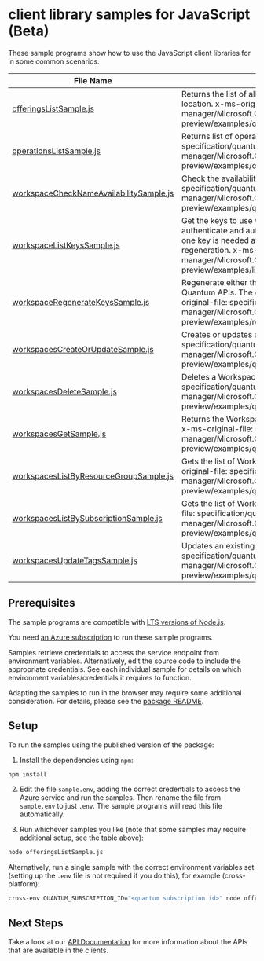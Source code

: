 # client library samples for JavaScript (Beta)

These sample programs show how to use the JavaScript client libraries for in some common scenarios.

| **File Name**                                                                   | **Description**                                                                                                                                                                                                                                                                                                                              |
| ------------------------------------------------------------------------------- | -------------------------------------------------------------------------------------------------------------------------------------------------------------------------------------------------------------------------------------------------------------------------------------------------------------------------------------------- |
| [offeringsListSample.js][offeringslistsample]                                   | Returns the list of all provider offerings available for the given location. x-ms-original-file: specification/quantum/resource-manager/Microsoft.Quantum/preview/2023-11-13-preview/examples/offeringsList.json                                                                                                                             |
| [operationsListSample.js][operationslistsample]                                 | Returns list of operations. x-ms-original-file: specification/quantum/resource-manager/Microsoft.Quantum/preview/2023-11-13-preview/examples/operations.json                                                                                                                                                                                 |
| [workspaceCheckNameAvailabilitySample.js][workspacechecknameavailabilitysample] | Check the availability of the resource name. x-ms-original-file: specification/quantum/resource-manager/Microsoft.Quantum/preview/2023-11-13-preview/examples/quantumWorkspacesCheckNameAvailability.json                                                                                                                                    |
| [workspaceListKeysSample.js][workspacelistkeyssample]                           | Get the keys to use with the Quantum APIs. A key is used to authenticate and authorize access to the Quantum REST APIs. Only one key is needed at a time; two are given to provide seamless key regeneration. x-ms-original-file: specification/quantum/resource-manager/Microsoft.Quantum/preview/2023-11-13-preview/examples/listKeys.json |
| [workspaceRegenerateKeysSample.js][workspaceregeneratekeyssample]               | Regenerate either the primary or secondary key for use with the Quantum APIs. The old key will stop working immediately. x-ms-original-file: specification/quantum/resource-manager/Microsoft.Quantum/preview/2023-11-13-preview/examples/regenerateKey.json                                                                                 |
| [workspacesCreateOrUpdateSample.js][workspacescreateorupdatesample]             | Creates or updates a workspace resource. x-ms-original-file: specification/quantum/resource-manager/Microsoft.Quantum/preview/2023-11-13-preview/examples/quantumWorkspacesPut.json                                                                                                                                                          |
| [workspacesDeleteSample.js][workspacesdeletesample]                             | Deletes a Workspace resource. x-ms-original-file: specification/quantum/resource-manager/Microsoft.Quantum/preview/2023-11-13-preview/examples/quantumWorkspacesDelete.json                                                                                                                                                                  |
| [workspacesGetSample.js][workspacesgetsample]                                   | Returns the Workspace resource associated with the given name. x-ms-original-file: specification/quantum/resource-manager/Microsoft.Quantum/preview/2023-11-13-preview/examples/quantumWorkspacesGet.json                                                                                                                                    |
| [workspacesListByResourceGroupSample.js][workspaceslistbyresourcegroupsample]   | Gets the list of Workspaces within a resource group. x-ms-original-file: specification/quantum/resource-manager/Microsoft.Quantum/preview/2023-11-13-preview/examples/quantumWorkspacesListResourceGroup.json                                                                                                                                |
| [workspacesListBySubscriptionSample.js][workspaceslistbysubscriptionsample]     | Gets the list of Workspaces within a Subscription. x-ms-original-file: specification/quantum/resource-manager/Microsoft.Quantum/preview/2023-11-13-preview/examples/quantumWorkspacesListSubscription.json                                                                                                                                   |
| [workspacesUpdateTagsSample.js][workspacesupdatetagssample]                     | Updates an existing workspace's tags. x-ms-original-file: specification/quantum/resource-manager/Microsoft.Quantum/preview/2023-11-13-preview/examples/quantumWorkspacesPatch.json                                                                                                                                                           |

## Prerequisites

The sample programs are compatible with [LTS versions of Node.js](https://github.com/nodejs/release#release-schedule).

You need [an Azure subscription][freesub] to run these sample programs.

Samples retrieve credentials to access the service endpoint from environment variables. Alternatively, edit the source code to include the appropriate credentials. See each individual sample for details on which environment variables/credentials it requires to function.

Adapting the samples to run in the browser may require some additional consideration. For details, please see the [package README][package].

## Setup

To run the samples using the published version of the package:

1. Install the dependencies using `npm`:

```bash
npm install
```

2. Edit the file `sample.env`, adding the correct credentials to access the Azure service and run the samples. Then rename the file from `sample.env` to just `.env`. The sample programs will read this file automatically.

3. Run whichever samples you like (note that some samples may require additional setup, see the table above):

```bash
node offeringsListSample.js
```

Alternatively, run a single sample with the correct environment variables set (setting up the `.env` file is not required if you do this), for example (cross-platform):

```bash
cross-env QUANTUM_SUBSCRIPTION_ID="<quantum subscription id>" node offeringsListSample.js
```

## Next Steps

Take a look at our [API Documentation][apiref] for more information about the APIs that are available in the clients.

[offeringslistsample]: https://github.com/Azure/azure-sdk-for-js/blob/main/sdk/quantum/arm-quantum/samples/v1-beta/javascript/offeringsListSample.js
[operationslistsample]: https://github.com/Azure/azure-sdk-for-js/blob/main/sdk/quantum/arm-quantum/samples/v1-beta/javascript/operationsListSample.js
[workspacechecknameavailabilitysample]: https://github.com/Azure/azure-sdk-for-js/blob/main/sdk/quantum/arm-quantum/samples/v1-beta/javascript/workspaceCheckNameAvailabilitySample.js
[workspacelistkeyssample]: https://github.com/Azure/azure-sdk-for-js/blob/main/sdk/quantum/arm-quantum/samples/v1-beta/javascript/workspaceListKeysSample.js
[workspaceregeneratekeyssample]: https://github.com/Azure/azure-sdk-for-js/blob/main/sdk/quantum/arm-quantum/samples/v1-beta/javascript/workspaceRegenerateKeysSample.js
[workspacescreateorupdatesample]: https://github.com/Azure/azure-sdk-for-js/blob/main/sdk/quantum/arm-quantum/samples/v1-beta/javascript/workspacesCreateOrUpdateSample.js
[workspacesdeletesample]: https://github.com/Azure/azure-sdk-for-js/blob/main/sdk/quantum/arm-quantum/samples/v1-beta/javascript/workspacesDeleteSample.js
[workspacesgetsample]: https://github.com/Azure/azure-sdk-for-js/blob/main/sdk/quantum/arm-quantum/samples/v1-beta/javascript/workspacesGetSample.js
[workspaceslistbyresourcegroupsample]: https://github.com/Azure/azure-sdk-for-js/blob/main/sdk/quantum/arm-quantum/samples/v1-beta/javascript/workspacesListByResourceGroupSample.js
[workspaceslistbysubscriptionsample]: https://github.com/Azure/azure-sdk-for-js/blob/main/sdk/quantum/arm-quantum/samples/v1-beta/javascript/workspacesListBySubscriptionSample.js
[workspacesupdatetagssample]: https://github.com/Azure/azure-sdk-for-js/blob/main/sdk/quantum/arm-quantum/samples/v1-beta/javascript/workspacesUpdateTagsSample.js
[apiref]: https://learn.microsoft.com/javascript/api/@azure/arm-quantum?view=azure-node-preview
[freesub]: https://azure.microsoft.com/free/
[package]: https://github.com/Azure/azure-sdk-for-js/tree/main/sdk/quantum/arm-quantum/README.md
